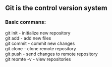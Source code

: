 ## Git is the control version system<br>
### Basic commans:<br>
git init - initialize new repository<br>
git add - add new files<br>
git commit - commit new changes<br>
git clone - clone remote repository<br>
git push - send changes to remote repository<br>
git reomte -v - view repositories<br>
